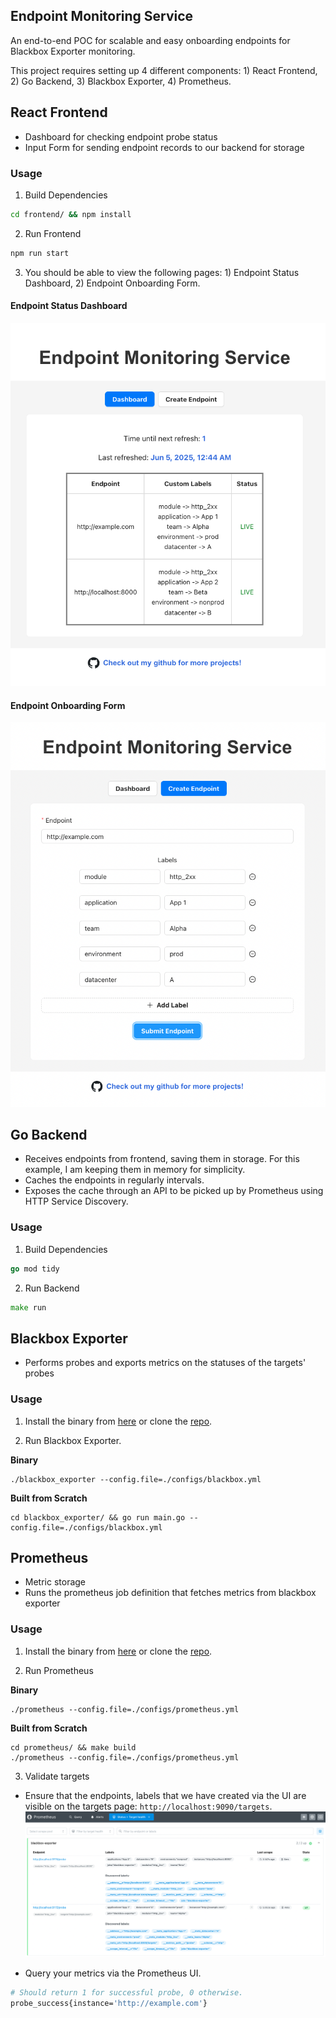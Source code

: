 ## Endpoint Monitoring Service
An end-to-end POC for scalable and easy onboarding endpoints for Blackbox Exporter monitoring.

This project requires setting up 4 different components: 1) React Frontend, 2) Go Backend, 3) Blackbox Exporter, 4) Prometheus.

## React Frontend
- Dashboard for checking endpoint probe status
- Input Form for sending endpoint records to our backend for storage

### Usage

1. Build Dependencies
```bash
cd frontend/ && npm install
```

2. Run Frontend
```bash
npm run start
```

3. You should be able to view the following pages: 1) Endpoint Status Dashboard, 2) Endpoint Onboarding Form.

#### Endpoint Status Dashboard

![Dashboard](/assets/Dashboard.png)

#### Endpoint Onboarding Form

![Endpoint Onboarding Form](/assets/EndpointForm.png)


## Go Backend
- Receives endpoints from frontend, saving them in storage. For this example, I am keeping them in memory for simplicity.
- Caches the endpoints in regularly intervals.
- Exposes the cache through an API to be picked up by Prometheus using HTTP Service Discovery.

### Usage

1. Build Dependencies
```go
go mod tidy
```

2. Run Backend
```go
make run
```

## Blackbox Exporter
- Performs probes and exports metrics on the statuses of the targets' probes

### Usage
1. Install the binary from [here](https://github.com/prometheus/blackbox_exporter/releases) or clone the [repo](https://github.com/prometheus/blackbox_exporter.git).

2. Run Blackbox Exporter.

**Binary**
```shell
./blackbox_exporter --config.file=./configs/blackbox.yml
```

**Built from Scratch**
```shell
cd blackbox_exporter/ && go run main.go --config.file=./configs/blackbox.yml
```

## Prometheus
- Metric storage
- Runs the prometheus job definition that fetches metrics from blackbox exporter

### Usage
1. Install the binary from [here](https://prometheus.io/download/) or clone the [repo](https://github.com/prometheus/prometheus).

2. Run Prometheus

**Binary**
```shell
./prometheus --config.file=./configs/prometheus.yml
```

**Built from Scratch**
```shell
cd prometheus/ && make build
./prometheus --config.file=./configs/prometheus.yml
```

3. Validate targets

- Ensure that the endpoints, labels that we have created via the UI are visible on the targets page: `http://localhost:9090/targets`.
![Prometheus Targets](/assets/PrometheusTargets.png)

- Query your metrics via the Prometheus UI.
```bash
# Should return 1 for successful probe, 0 otherwise.
probe_success{instance='http://example.com'}
```
